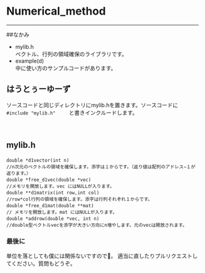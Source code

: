 # Numerical_method
---
##なかみ
- mylib.h  
	ベクトル、行列の領域確保のライブラリです。
- example(d)  
	中に使い方のサンプルコードがあります。  

## はうとぅーゆーず
ソースコードと同じディレクトリにmylib.hを置きます。ソースコードに　　
`#include "mylib.h" `　　と書きインクルードします。

　　
## mylib.h
    double *d1vector(int n)　
    //n次元のベクトルの領域を確保します。添字は１からです。（返り値は配列のアドレス−１が返ります。）
    double *free_d1vec(double *vec)　
    //メモリを開放します。vec にはNULLが入ります。
    double **d1matrix(int row,int col)　
    //row*col行列の領域を確保します。添字は行列それぞれ１からです。
    double *free_d1mat(double **mat)　
    // メモリを開放します。mat にはNULLが入ります。
    double *addrow(double *vec, int n)　
    //double型ベクトルvecを添字が大きい方向にn増やします。元のvecは開放されます。
		  
### 最後に
単位を落としても僕には関係ないですので👋。
適当に直したりプルリクエストしてください。質問もどうぞ。





